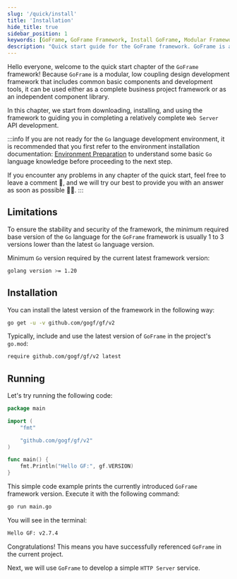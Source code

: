 ```yaml
---
slug: '/quick/install'
title: 'Installation'
hide_title: true
sidebar_position: 1
keywords: [GoFrame, GoFrame Framework, Install GoFrame, Modular Framework, Low Coupling Design, Web Server API Development, Go Language Environment, Project Framework, Basic Components, HTTP Server]
description: "Quick start guide for the GoFrame framework. GoFrame is a modular, low coupling design development framework that includes common basic components and development tools. It's suitable for complete business project frameworks and independent component libraries. The content covers downloading and installing GoFrame, running basic operations, and introducing how to develop simple Web Server API applications."
---
```


Hello everyone, welcome to the quick start chapter of the `GoFrame` framework! Because `GoFrame` is a modular, low coupling design development framework that includes common basic components and development tools, it can be used either as a complete business project framework or as an independent component library.

In this chapter, we start from downloading, installing, and using the framework to guiding you in completing a relatively complete `Web Server` API development.

:::info
If you are not ready for the `Go` language development environment, it is recommended that you first refer to the environment installation documentation: [Environment Preparation](../../docs/其他资料/准备工作/准备工作.md) to understand some basic `Go` language knowledge before proceeding to the next step.

If you encounter any problems in any chapter of the quick start, feel free to leave a comment 💬, and we will try our best to provide you with an answer as soon as possible 🌟🌟.
:::

## Limitations

To ensure the stability and security of the framework, the minimum required base version of the `Go` language for the `GoFrame` framework is usually 1 to 3 versions lower than the latest `Go` language version.

Minimum `Go` version required by the current latest framework version:
```bash
golang version >= 1.20
```

## Installation
You can install the latest version of the framework in the following way:
```bash
go get -u -v github.com/gogf/gf/v2
```

Typically, include and use the latest version of `GoFrame` in the project's `go.mod`:

```bash
require github.com/gogf/gf/v2 latest
```

## Running

Let's try running the following code:
```go title="main.go"
package main

import (
    "fmt"

    "github.com/gogf/gf/v2"
)

func main() {
    fmt.Println("Hello GF:", gf.VERSION)
}
```
This simple code example prints the currently introduced `GoFrame` framework version. Execute it with the following command:
```bash
go run main.go
```
You will see in the terminal:
```bash
Hello GF: v2.7.4
```

Congratulations! This means you have successfully referenced `GoFrame` in the current project.

Next, we will use `GoFrame` to develop a simple `HTTP Server` service.